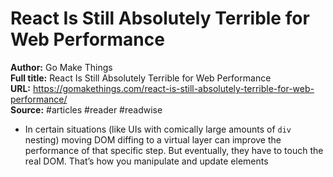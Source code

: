 # React Is Still Absolutely Terrible for Web Performance

**Author:** Go Make Things  
**Full title:** React Is Still Absolutely Terrible for Web Performance  
**URL:** https://gomakethings.com/react-is-still-absolutely-terrible-for-web-performance/  
**Source:** #articles #reader #readwise

- In certain situations (like UIs with comically large amounts of `div` nesting) moving DOM diffing to a virtual layer can improve the performance of that specific step. But eventually, they have to touch the real DOM. That’s how you manipulate and update elements 
   
